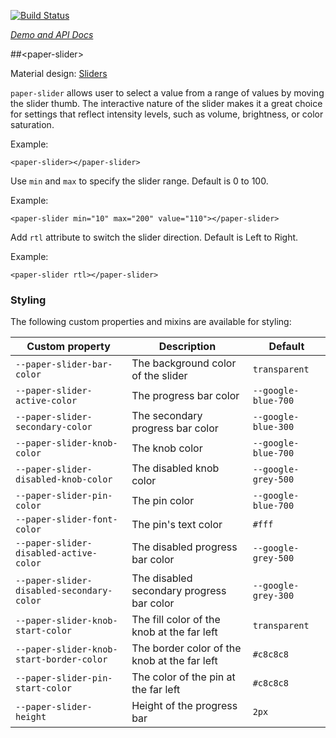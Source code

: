 
<!---

This README is automatically generated from the comments in these files:
paper-slider.html

Edit those files, and our readme bot will duplicate them over here!
Edit this file, and the bot will squash your changes :)

-->

[![Build Status](https://travis-ci.org/PolymerElements/paper-slider.svg?branch=master)](https://travis-ci.org/PolymerElements/paper-slider)

_[Demo and API Docs](https://elements.polymer-project.org/elements/paper-slider)_


##&lt;paper-slider&gt;


Material design: [Sliders](https://www.google.com/design/spec/components/sliders.html)

`paper-slider` allows user to select a value from a range of values by
moving the slider thumb.  The interactive nature of the slider makes it a
great choice for settings that reflect intensity levels, such as volume,
brightness, or color saturation.

Example:

    <paper-slider></paper-slider>

Use `min` and `max` to specify the slider range.  Default is 0 to 100.

Example:

    <paper-slider min="10" max="200" value="110"></paper-slider>

Add `rtl` attribute to switch the slider direction. Default is Left to Right.

Example:

    <paper-slider rtl></paper-slider>


### Styling

The following custom properties and mixins are available for styling:

Custom property | Description | Default
----------------|-------------|----------
`--paper-slider-bar-color` | The background color of the slider | `transparent`
`--paper-slider-active-color` | The progress bar color | `--google-blue-700`
`--paper-slider-secondary-color` | The secondary progress bar color | `--google-blue-300`
`--paper-slider-knob-color` | The knob color | `--google-blue-700`
`--paper-slider-disabled-knob-color` | The disabled knob color | `--google-grey-500`
`--paper-slider-pin-color` | The pin color | `--google-blue-700`
`--paper-slider-font-color` | The pin's text color | `#fff`
`--paper-slider-disabled-active-color` | The disabled progress bar color | `--google-grey-500`
`--paper-slider-disabled-secondary-color` | The disabled secondary progress bar color | `--google-grey-300`
`--paper-slider-knob-start-color` | The fill color of the knob at the far left | `transparent`
`--paper-slider-knob-start-border-color` | The border color of the knob at the far left | `#c8c8c8`
`--paper-slider-pin-start-color` | The color of the pin at the far left | `#c8c8c8`
`--paper-slider-height` | Height of the progress bar | `2px`


